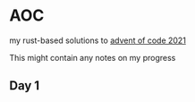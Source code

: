 # AOC

my rust-based solutions to [advent of code 2021](https://adventofcode.com/2021)

This might contain any notes on my progress

## Day 1

